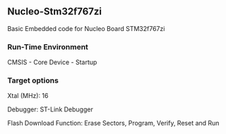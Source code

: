 ## Nucleo-Stm32f767zi
Basic Embedded code for Nucleo Board STM32f767zi


### Run-Time Environment

CMSIS -	Core
Device - Startup 


### Target options

Xtal (MHz): 16

Debugger: ST-Link Debugger

Flash Download Function: 
Erase Sectors, 
Program, Verify, Reset and Run